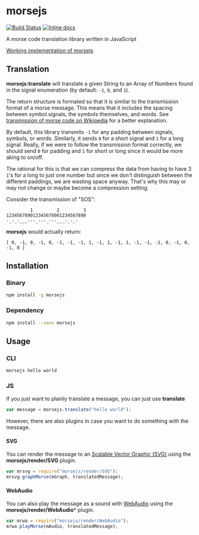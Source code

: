 # morsejs

[![Build Status](https://travis-ci.org/zero298/morsejs.svg?branch=master)](https://travis-ci.org/zero298/morsejs) [![Inline docs](http://inch-ci.org/github/zero298/morsejs.svg?branch=master)](http://inch-ci.org/github/zero298/morsejs)

A morse code translation library written in JavaScript

[Working implementation of morsejs](http://zero298.github.io/morsejs/)

## Translation

**morsejs:translate** will translate a given String to an Array of Numbers found in the signal enumeration (by default: `-1`, `0`, and `1`).

The return structure is formated so that it is similar to the transmission format of a morse message.  This means that it includes the spacing between symbol signals, the symbols themselves, and words.  See [transmission of morse code on Wikipedia](https://en.wikipedia.org/wiki/Morse_code#Transmission) for a better explanation.

By default, this library transmits `-1` for any padding between signals, symbols, or words.  Similarly, it sends `0` for a short signal and `1` for a long signal.  Really, if we were to follow the transmission format correctly, we should send `0` for padding and `1` for short or long since it would be more aking to on/off.

The rational for this is that we can compress the data from having to have 3 `1`'s for a long to just one number but since we don't distinguish between the different paddings, we are wasting space anyway.  That's why this may or may not change or maybe become a compression setting.

Consider the transmission of "SOS":
```
         1         2         3
123456789012345678901234567890
-_-_-___---_---_---___-_-_-
```

**morsejs** would actually return:

```
[ 0, -1, 0, -1, 0, -1, -1, -1, 1, -1, 1, -1, 1, -1, -1, -1, 0, -1, 0, -1, 0 ]
```

## Installation

### Binary

```bash
npm install -g morsejs
```
   
### Dependency

```bash
npm install --save morsejs
```
   
## Usage

### CLI

```bash
morsejs hello world
```

### JS

If you just want to plainly translate a message, you can just use **translate**
```javascript
var message = morsejs.translate("hello world");
```

However, there are also plugins in case you want to do something with the message.

#### SVG

You can render the message to an [Scalable Vector Graphic (SVG)](https://en.wikipedia.org/wiki/Scalable_Vector_Graphics) using the **morsejs/render/SVG** plugin.
```javascript
var mrsvg = require("morsejs/render/SVG");
mrsvg.graphMorse(mGraph, translatedMessage);
```

#### WebAudio

You can also play the message as a sound with [WebAudio](https://developer.mozilla.org/en-US/docs/Web/API/Web_Audio_API) using the **morsejs/render/WebAudio*** plugin.
```javascript
var mrwa = require("morsejs/render/WebAudio");
mrwa.playMorse(mAudio, translatedMessage);
```
